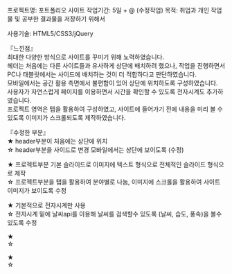 프로젝트명: 포트폴리오 사이트
작업기간: 5일 + @ (수정작업)
목적: 취업과 개인 작업물 및 공부한 결과물을 저장하기 위해서

사용기술: HTML5/CSS3/jQuery
     
『느낀점』   
최대한 다양한 방식으로 사이트를 꾸미기 위해 노력하였습니다.    
헤더는 처음에는 다른 사이트들과 유사하게 상단에 배치하려 했으나, 작업을 진행하면서 PC나 태블릿에서는 사이드에 배치하는 것이 더 적합하다고 판단하였습니다.    
모바일에서는 공간 활용 측면에서 불편함이 있어 상단에 위치하도록 구성하였습니다.    
사용자가 자연스럽게 페이지를 이용하면서 시간을 확인할 수 있도록 전자시계도 추가하였습니다.     
프로젝트 영역은 탭을 활용하여 구성하였고, 사이트에 들어가기 전에 내용을 미리 볼 수 있도록 이미지가 스크롤되도록 제작하였습니다.     
  
『수정한 부분』   
★ header부분이 처음에는 상단에 위치      
☆ header부분을 사이드로 변경 모바일에서는 상단에 보이도록 (수정)     

★ 프로젝트부분 기본 슬라이드로 이미지에 텍스트 형식으로 전체적인 슬라이드 형식으로 제작   
☆ 프로젝트부분을 탭을 활용하여 분야별로 나눔, 이미지에 스크롤을 활용하여 사이트 이미지가 보이도록 수정      

★ 기본적으로 전자시계만 사용    
☆ 전자시계 밑에 날씨api를 이용해 날씨를 검색할수 있도록 (날씨, 습도, 풍속)을 볼수있도록 수정    

★    
☆    

★    
☆      
  

